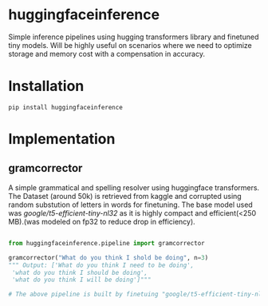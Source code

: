 # huggingfaceinference
Simple inference pipelines using hugging transformers library and finetuned tiny models. Will be highly useful on scenarios where we need to optimize storage and memory cost with a compensation in accuracy.

# Installation
```pip install huggingfaceinference```

# Implementation

## gramcorrector

A simple grammatical and spelling resolver using huggingface transformers. The Dataset (around 50k) is retrieved from kaggle and corrupted using random substution of letters in words for finetuning. The base model used was _google/t5-efficient-tiny-nl32_ as it is highly compact and efficient(<250 MB).(was modeled on fp32 to reduce drop in efficiency). 
```python

from huggingfaceinference.pipeline import gramcorrector

gramcorrector("What do you think I shold be doing", n=3)
""" Output: ['What do you think I need to be doing',
 'what do you think I should be doing',
 'what do you think I will be doing']"""

# The above pipeline is built by finetuing "google/t5-efficient-tiny-nl32" model on sentences which are corrupted by random noising.
```
